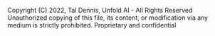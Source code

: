 Copyright (C) 2022, Tal Dennis, Unfold AI - All Rights Reserved Unauthorized copying of this file, its content, or modification via any medium is strictly prohibited. Proprietary and confidential
